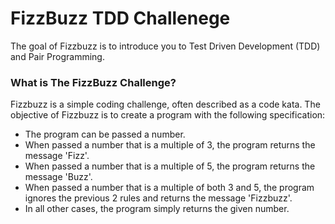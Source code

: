# FizzBuzz TDD Challenege
The goal of Fizzbuzz is to introduce you to Test Driven Development (TDD) and Pair Programming.

### What is The FizzBuzz Challenge?
Fizzbuzz is a simple coding challenge, often described as a code kata. The objective of Fizzbuzz is to create a program with the following specification:

- The program can be passed a number.
- When passed a number that is a multiple of 3, the program returns the message 'Fizz'.
- When passed a number that is a multiple of 5, the program returns the message 'Buzz'.
- When passed a number that is a multiple of both 3 and 5, the program ignores the previous 2 rules and returns the message 'Fizzbuzz'.
- In all other cases, the program simply returns the given number.
